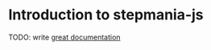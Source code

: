 # Introduction to stepmania-js

TODO: write [great documentation](http://jacobian.org/writing/great-documentation/what-to-write/)
